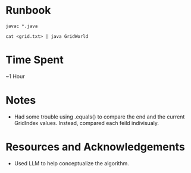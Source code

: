 # Runbook

`javac *.java`

`cat <grid.txt> | java GridWorld`

# Time Spent

~1 Hour

# Notes

- Had some trouble using .equals() to compare the end and the current GridIndex values. Instead, compared each feild indivisualy.

# Resources and Acknowledgements

- Used LLM to help conceptualize the algorithm. 
